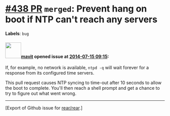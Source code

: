 [\#438 PR](https://github.com/rear/rear/pull/438) `merged`: Prevent hang on boot if NTP can't reach any servers
===============================================================================================================

**Labels**: `bug`

#### <img src="https://avatars.githubusercontent.com/u/120296?v=4" width="50">[mavit](https://github.com/mavit) opened issue at [2014-07-15 09:15](https://github.com/rear/rear/pull/438):

If, for example, no network is available, `ntpd -q` will wait forever
for a response from its configured time servers.

This pull request causes NTP syncing to time-out after 10 seconds to
allow the boot to complete. You'll then reach a shell prompt and get a
chance to try to figure out what went wrong.

------------------------------------------------------------------------

\[Export of Github issue for
[rear/rear](https://github.com/rear/rear).\]
